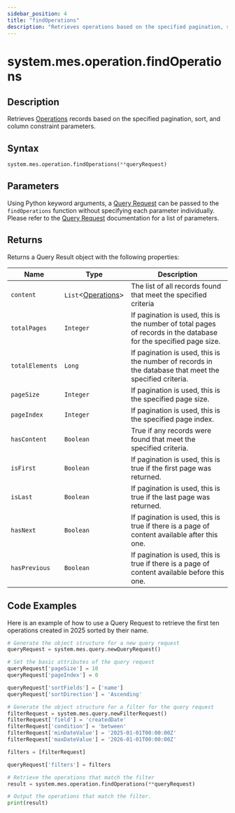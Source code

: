```yaml
---
sidebar_position: 4
title: "findOperations"
description: "Retrieves operations based on the specified pagination, sort, and column constraint parameters."
---
```


# system.mes.operation.findOperations

## Description

Retrieves [Operations](../../data-model/operation-model/operation) records based on the specified pagination, sort, and column constraint parameters.

## Syntax

```python
system.mes.operation.findOperations(**queryRequest)
```

## Parameters

Using Python keyword arguments, a [Query Request](../query-script-api/query-request) can be passed to the `findOperations` function
without specifying each parameter individually. Please refer to the [Query Request](../query-script-api/query-request) documentation for a list of parameters.

## Returns

Returns a Query Result object with the following properties:

| Name            | Type                                                                   | Description                                                                                                      |
| --------------- | ---------------------------------------------------------------------- | ---------------------------------------------------------------------------------------------------------------- |
| `content`       | `List`&lt;[Operations](../../data-model/operation-model/operation)&gt; | The list of all records found that meet the specified criteria                                                   |
| `totalPages`    | `Integer`                                                              | If pagination is used, this is the number of total pages of records in the database for the specified page size. |
| `totalElements` | `Long`                                                                 | If pagination is used, this is the number of records in the database that meet the specified criteria.           |
| `pageSize`      | `Integer`                                                              | If pagination is used, this is the specified page size.                                                          |
| `pageIndex`     | `Integer`                                                              | If pagination is used, this is the specified page index.                                                         |
| `hasContent`    | `Boolean`                                                              | True if any records were found that meet the specified criteria.                                                 |
| `isFirst`       | `Boolean`                                                              | If pagination is used, this is true if the first page was returned.                                              |
| `isLast`        | `Boolean`                                                              | If pagination is used, this is true if the last page was returned.                                               |
| `hasNext`       | `Boolean`                                                              | If pagination is used, this is true if there is a page of content available after this one.                      |
| `hasPrevious`   | `Boolean`                                                              | If pagination is used, this is true if there is a page of content available before this one.                     |

## Code Examples

Here is an example of how to use a Query Request to retrieve the first ten operations created in 2025 sorted by their
name.

```python
# Generate the object structure for a new query request
queryRequest = system.mes.query.newQueryRequest()

# Set the basic attributes of the query request
queryRequest['pageSize'] = 10
queryRequest['pageIndex'] = 0

queryRequest['sortFields'] = ['name']
queryRequest['sortDirection'] = 'Ascending'

# Generate the object structure for a filter for the query request
filterRequest = system.mes.query.newFilterRequest()
filterRequest['field'] = 'createdDate'
filterRequest['condition'] = 'between'
filterRequest['minDateValue'] = '2025-01-01T00:00:00Z'
filterRequest['maxDateValue'] = '2026-01-01T00:00:00Z'

filters = [filterRequest]

queryRequest['filters'] = filters

# Retrieve the operations that match the filter
result = system.mes.operation.findOperations(**queryRequest)

# Output the operations that match the filter.
print(result)
```
